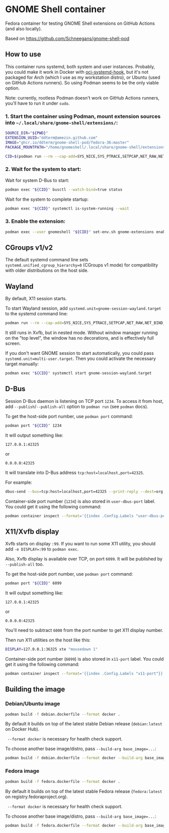 # GNOME Shell container

Fedora container for testing GNOME Shell extensions on GitHub Actions (and also
locally).

Based on https://github.com/Schneegans/gnome-shell-pod

## How to use

This container runs systemd, both system and user instances. Probably, you
could make it work in Docker with [oci-systemd-hook], but it's not packaged
for Arch (which I use as my workstation distro), or Ubuntu (used on GitHub
Actions runners). So using Podman seems to be the only viable option.

[oci-systemd-hook]: https://github.com/projectatomic/oci-systemd-hook

Note: currently, rootless Podman doesn't work on GitHub Actions runners,
you'll have to run it under `sudo`.

### 1. Start the container using Podman, mount extension sources into `~/.local/share/gnome-shell/extensions/`:

```sh
SOURCE_DIR="${PWD}"
EXTENSION_UUID="ddterm@amezin.github.com"
IMAGE="ghcr.io/ddterm/gnome-shell-pod/fedora-36:master"
PACKAGE_MOUNTPATH="/home/gnomeshell/.local/share/gnome-shell/extensions/${EXTENSION_UUID}"

CID=$(podman run --rm --cap-add=SYS_NICE,SYS_PTRACE,SETPCAP,NET_RAW,NET_BIND_SERVICE,DAC_READ_SEARCH,IPC_LOCK -v "${SOURCE_DIR}:${PACKAGE_MOUNTPATH}:ro" -td "${IMAGE}")
```

### 2. Wait for the system to start:

Wait for system D-Bus to start:

```sh
podman exec "${CID}" busctl --watch-bind=true status
```

Wait for the system to complete startup:

```sh
podman exec "${CID}" systemctl is-system-running --wait
```

### 3. Enable the extension:

```sh
podman exec --user gnomeshell "${CID}" set-env.sh gnome-extensions enable "${EXTENSION_UUID}"
```

## CGroups v1/v2

The default systemd command line sets `systemd.unified_cgroup_hierarchy=0`
(CGroups v1 mode) for compatibility with older distributions on the host side.

## Wayland

By default, X11 session starts.

To start Wayland session, add `systemd.unit=gnome-session-wayland.target` to
the systemd command line:

```sh
podman run --rm --cap-add=SYS_NICE,SYS_PTRACE,SETPCAP,NET_RAW,NET_BIND_SERVICE,DAC_READ_SEARCH,IPC_LOCK -v "${SOURCE_DIR}:${PACKAGE_MOUNTPATH}:ro" -td "${IMAGE}" /sbin/init systemd.unified_cgroup_hierarchy=0 systemd.unit=gnome-session-wayland.target
```

It still runs in Xvfb, but in nested mode. Without window manager running on
the "top level", the window has no decorations, and is effectively full screen.

If you don't want GNOME session to start automatically, you could pass
`systemd.unit=multi-user.target`. Then you could activate the necessary target
manually:

```sh
podman exec "${CID}" systemctl start gnome-session-wayland.target
```

## D-Bus

Session D-Bus daemon is listening on TCP port `1234`. To access it from host,
add `--publish`/`--publish-all` option to `podman run` (see `podman` docs).

To get the host-side port number, use `podman port` command:

```sh
podman port "${CID}" 1234
```

It will output something like:

```
127.0.0.1:42325
```

or

```
0.0.0.0:42325
```

It will translate into D-Bus address `tcp:host=localhost,port=42325`.

For example:

```sh
dbus-send --bus=tcp:host=localhost,port=42325 --print-reply --dest=org.freedesktop.DBus /org/freedesktop/DBus org.freedesktop.DBus.Peer.Ping
```

Container-side port number (`1234`) is also stored in `user-dbus-port` label.
You could get it using the following command:

```sh
podman container inspect --format='{{index .Config.Labels "user-dbus-port"}}'
```

## X11/Xvfb display

Xvfb starts on display `:99`. If you want to run some X11 utility, you should
add `-e DISPLAY=:99` to `podman exec`.

Also, Xvfb display is available over TCP, on port `6099`. It will be published
by `--publish-all` too.

To get the host-side port number, use `podman port` command:

```sh
podman port "${CID}" 6099
```

It will output something like:

```
127.0.0.1:42325
```

or

```
0.0.0.0:42325
```

You'll need to subtract `6000` from the port number to get X11 display number.

Then run X11 utilities on the host like this:

```sh
DISPLAY=127.0.0.1:36325 xte "mousedown 1"
```

Container-side port number (`6099`) is also stored in `x11-port` label. You
could get it using the following command:

```sh
podman container inspect --format='{{index .Config.Labels "x11-port"}}'
```

## Building the image

### Debian/Ubuntu image

```sh
podman build -f debian.dockerfile --format docker .
```

By default it builds on top of the latest stable Debian release (`debian:latest` on Docker Hub).

` --format docker` is necessary for health check support.

To choose another base image/distro, pass `--build-arg base_image=...`:

```sh
podman build -f debian.dockerfile --format docker --build-arg base_image=ubuntu:20.04 .
```

### Fedora image

```sh
podman build -f fedora.dockerfile --format docker .
```

By default it builds on top of the latest stable Fedora release (`fedora:latest` on registry.fedoraproject.org).

` --format docker` is necessary for health check support.

To choose another base image/distro, pass `--build-arg base_image=...`:

```sh
podman build -f fedora.dockerfile --format docker --build-arg base_image=registry.fedoraproject.org/fedora:34 .
```
